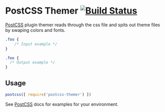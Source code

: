 # PostCSS Themer [![Build Status][ci-img]][ci]

[PostCSS] plugin themer reads through the css file and spits out theme files by swaping colors and fonts.

[PostCSS]: https://github.com/postcss/postcss
[ci-img]:  https://travis-ci.org/aminmeyghani/postcss-themer.svg
[ci]:      https://travis-ci.org/aminmeyghani/postcss-themer

```css
.foo {
    /* Input example */
}
```

```css
.foo {
  /* Output example */
}
```

## Usage

```js
postcss([ require('postcss-themer') ])
```

See [PostCSS] docs for examples for your environment.
